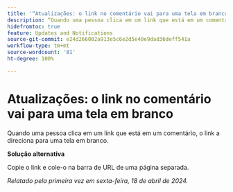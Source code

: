 ```yaml
---
title: '“Atualizações: o link no comentário vai para uma tela em branco”'
description: “Quando uma pessoa clica em um link que está em um comentário, o link a direciona para uma tela em branco. Uma solução alternativa está disponível.”
hidefromtoc: true
feature: Updates and Notifications
source-git-commit: e24d266002a913e5c6e2d5e40e9dad36deff541a
workflow-type: tm+mt
source-wordcount: '81'
ht-degree: 100%

---
```



# Atualizações: o link no comentário vai para uma tela em branco

<!--

>[!NOTE]
>
>This issue was fixed on April 25, 2024.

-->

Quando uma pessoa clica em um link que está em um comentário, o link a direciona para uma tela em branco.

**Solução alternativa**

Copie o link e cole-o na barra de URL de uma página separada.

_Relatado pela primeira vez em sexta-feira, 18 de abril de 2024._


